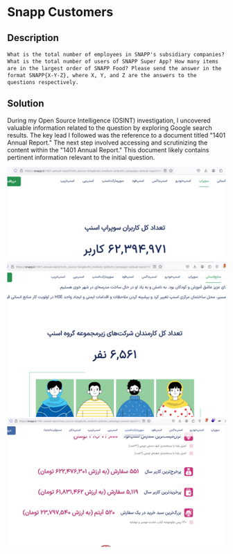 # Snapp Customers

## Description

```SNAPP Customers
What is the total number of employees in SNAPP's subsidiary companies? What is the total number of users of SNAPP Super App? How many items are in the largest order of SNAPP Food? Please send the answer in the format SNAPP{X-Y-Z}, where X, Y, and Z are the answers to the questions respectively.
```

## Solution
During my Open Source Intelligence (OSINT) investigation, I uncovered valuable information related to the question by exploring Google search results. The key lead I followed was the reference to a document titled "1401 Annual Report." The next step involved accessing and scrutinizing the content within the "1401 Annual Report." This document likely contains pertinent information relevant to the initial question. 

![Untitled](33333.PNG)
![Untitled](44444.PNG)
![Untitled](55555.PNG)